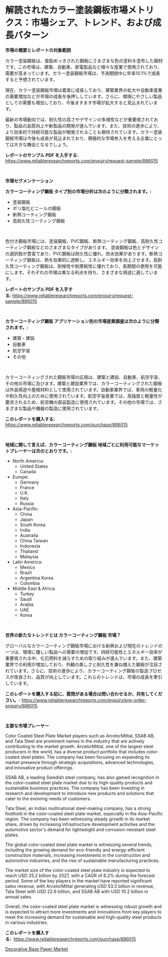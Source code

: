 <p><h1>解読されたカラー塗装鋼板市場メトリクス：市場シェア、トレンド、および成長パターン</h1></p><p><strong>市場の概要とレポートの対象範囲</strong></p>
<p><p>カラー塗装鋼板は、亜鉛めっきされた鋼板にさまざまな色の塗料を塗布した鋼材です。この市場は、建築、自動車、家電製品など様々な産業で使用されており、需要が高まっています。カラー塗装鋼板市場は、予測期間中に年率10.1%で成長すると予想されています。</p><p>現在、カラー塗装鋼板市場は着実に成長しており、建築業界の拡大や自動車産業の需要増加などが市場の成長を後押ししています。さらに、環境にやさしい製品としての需要も増加しており、今後ますます市場が拡大すると見込まれています。</p><p>最新の市場動向では、耐久性の高さやデザインの多様性などが重要視されており、製品の品質向上や新製品の開発が進んでいます。また、技術の進歩により、より効率的で持続可能な製品が開発されることも期待されています。カラー塗装鋼板市場は今後も成長が見込まれており、積極的な市場参入を考える企業にとっては大きな機会となるでしょう。</p></p>
<p><strong>レポートのサンプル PDF を入手する:</strong> <a href="https://www.reliableresearchreports.com/enquiry/request-sample/886015">https://www.reliableresearchreports.com/enquiry/request-sample/886015</a></p>
<p>&nbsp;</p>
<p><strong>市場セグメンテーション</strong></p>
<p><strong>カラーコーティング鋼板 タイプ別の市場分析は次のように分類されます。:</strong></p>
<p><ul><li>塗装鋼板</li><li>ポリ塩化ビニールの鋼板</li><li>断熱コーティング鋼板</li><li>高耐久性コーティング鋼板</li></ul></p>
<p>&nbsp;</p>
<p><p>色付き鋼板市場には、塗装鋼板、PVC鋼板、断熱コーティング鋼板、高耐久性コーティング鋼板などのさまざまなタイプがあります。 塗装鋼板は色とデザインの選択肢が豊富であり、PVC鋼板は耐久性に優れ、防水効果があります。断熱コーティング鋼板は、熱を効果的に遮断し、エネルギー効率を向上させます。高耐久性コーティング鋼板は、耐候性や耐摩耗性に優れており、長期間の使用を可能にします。それぞれの市場は異なる利点を持ち、さまざまな用途に適しています。</p></p>
<p><strong>レポートのサンプル PDF を入手する:</strong>&nbsp;<a href="https://www.reliableresearchreports.com/enquiry/request-sample/886015">https://www.reliableresearchreports.com/enquiry/request-sample/886015</a></p>
<p>&nbsp;</p>
<p><strong> カラーコーティング鋼板 アプリケーション別の市場産業調査は次のように分類されます。:</strong></p>
<p><ul><li>建築・建設</li><li>自動車</li><li>航空宇宙</li><li>その他</li></ul></p>
<p>&nbsp;</p>
<p><p>カラーコーティングされた鋼板市場の応用は、建築と建設、自動車、航空宇宙、その他の市場に及びます。建築と建設業界では、カラーコーティングされた鋼板は外装用途や屋根材料として使用されています。自動車業界では、車両の軽量化や耐久性向上のために使用されています。航空宇宙産業では、高強度と軽量性が要求されるため、航空機の部品製造に使用されています。その他の市場では、さまざまな製品や機器の製造に使用されています。</p></p>
<p><strong>このレポートを購入する:</strong>&nbsp; <a href="https://www.reliableresearchreports.com/purchase/886015">https://www.reliableresearchreports.com/purchase/886015</a></p>
<p>&nbsp;</p>
<p><strong>地域に関して言えば、カラーコーティング鋼板 地域ごとに利用可能なマーケットプレーヤーは次のとおりです。:</strong></p>
<p><ul>
    <li>
        North America:
        <ul>
            <li>United States</li>
            <li>Canada</li>
        </ul>
    </li>
    <li>
        Europe:
        <ul>
            <li>Germany</li>
            <li>France</li>
            <li>U.K.</li>
            <li>Italy</li>
            <li>Russia</li>
        </ul>
    </li>
    <li>
        Asia-Pacific:
        <ul>
            <li>China</li>
            <li>Japan</li>
            <li>South Korea</li>
            <li>India</li>
            <li>Australia</li>
            <li>China Taiwan</li>
            <li>Indonesia</li>
            <li>Thailand</li>
            <li>Malaysia</li>
        </ul>
    </li>
    <li>
        Latin America:
        <ul>
            <li>Mexico</li>
            <li>Brazil</li>
            <li>Argentina Korea</li>
            <li>Colombia</li>
        </ul>
    </li>
    <li>
        Middle East & Africa:
        <ul>
            <li>Turkey</li>
            <li>Saudi</li>
            <li>Arabia</li>
            <li>UAE</li>
            <li>Korea</li>
        </ul>
    </li>
    </ul></p>
<p>&nbsp;</p>
<p><strong>世界の新たなトレンドとは カラーコーティング鋼板 市場？</strong></p>
<p><p>グローバルなカラーコーティング鋼板市場における新興および現在のトレンドの一つは、環境に優しい製品への需要の増加です。持続可能性とエネルギー効率が重要視される中、化石燃料を減らすための取り組みが進んでいます。また、建築業界での利用が増加しており、外観の美しさと耐久性を兼ね備えた鋼板が注目されています。さらに、技術の進歩により、カラーコーティング鋼板の製造プロセスが改良され、品質が向上しています。これらのトレンドは、市場の成長を牽引しています。</p></p>
<p><strong>このレポートを購入する前に、質問がある場合は問い合わせるか、共有してください。</strong>- <a href="https://www.reliableresearchreports.com/enquiry/pre-order-enquiry/886015">https://www.reliableresearchreports.com/enquiry/pre-order-enquiry/886015</a></p>
<p>&nbsp;</p>
<p><strong>主要な市場プレーヤー</strong></p>
<p><p>Color Coated Steel Plate Market players such as ArcelorMittal, SSAB AB, and Tata Steel are prominent names in the industry that are actively contributing to the market growth. ArcelorMittal, one of the largest steel producers in the world, has a diverse product portfolio that includes color-coated steel plates. The company has been focusing on expanding its market presence through strategic acquisitions, advanced technologies, and innovative product offerings.</p><p>SSAB AB, a leading Swedish steel company, has also gained recognition in the color-coated steel plate market due to its high-quality products and sustainable business practices. The company has been investing in research and development to introduce new products and solutions that cater to the evolving needs of customers.</p><p>Tata Steel, an Indian multinational steel-making company, has a strong foothold in the color-coated steel plate market, especially in the Asia-Pacific region. The company has been witnessing steady growth in its market share, driven by increasing infrastructure development activities and the automotive sector's demand for lightweight and corrosion-resistant steel plates.</p><p>The global color-coated steel plate market is witnessing several trends, including the growing demand for eco-friendly and energy-efficient construction materials, increasing investments in the construction and automotive industries, and the rise of sustainable manufacturing practices.</p><p>The market size of the color-coated steel plate industry is expected to reach USD 25.2 billion by 2027, with a CAGR of 6.2% during the forecast period. Some of the key players in the market have reported significant sales revenue, with ArcelorMittal generating USD 53.3 billion in revenue, Tata Steel with USD 22.6 billion, and SSAB AB with USD 10.2 billion in annual sales.</p><p>Overall, the color-coated steel plate market is witnessing robust growth and is expected to attract more investments and innovations from key players to meet the increasing demand for sustainable and high-quality steel products in various industries.</p></p>
<p><strong>このレポートを購入する:</strong>&nbsp;&nbsp;<a href="https://www.reliableresearchreports.com/purchase/886015">https://www.reliableresearchreports.com/purchase/886015</a></p>
<p><p><a href="https://glittery-fuchsia-86a.notion.site/Decorative-Base-Paper-Market-Research-Report-Forecasted-for-Period-from-2024-2031-by-Market-Type--cf7439c7bc6d440692f0c27361450564">Decorative Base Paper Market</a></p></p>